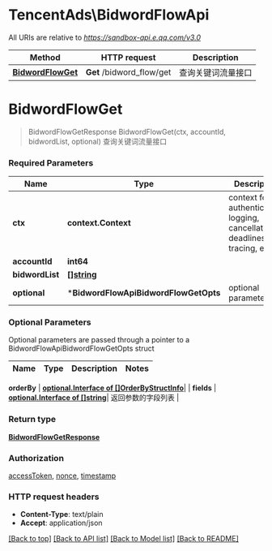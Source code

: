 # TencentAds\BidwordFlowApi

All URIs are relative to *https://sandbox-api.e.qq.com/v3.0*

Method | HTTP request | Description
------------- | ------------- | -------------
[**BidwordFlowGet**](BidwordFlowApi.md#BidwordFlowGet) | **Get** /bidword_flow/get | 查询关键词流量接口


# **BidwordFlowGet**
> BidwordFlowGetResponse BidwordFlowGet(ctx, accountId, bidwordList, optional)
查询关键词流量接口

### Required Parameters

Name | Type | Description  | Notes
------------- | ------------- | ------------- | -------------
 **ctx** | **context.Context** | context for authentication, logging, cancellation, deadlines, tracing, etc.
  **accountId** | **int64**|  | 
  **bidwordList** | [**[]string**](string.md)|  | 
 **optional** | ***BidwordFlowApiBidwordFlowGetOpts** | optional parameters | nil if no parameters

### Optional Parameters
Optional parameters are passed through a pointer to a BidwordFlowApiBidwordFlowGetOpts struct

Name | Type | Description  | Notes
------------- | ------------- | ------------- | -------------


 **orderBy** | [**optional.Interface of []OrderByStructInfo**](OrderByStructInfo.md)|  | 
 **fields** | [**optional.Interface of []string**](string.md)| 返回参数的字段列表 | 

### Return type

[**BidwordFlowGetResponse**](BidwordFlowGetResponse.md)

### Authorization

[accessToken](../README.md#accessToken), [nonce](../README.md#nonce), [timestamp](../README.md#timestamp)

### HTTP request headers

 - **Content-Type**: text/plain
 - **Accept**: application/json

[[Back to top]](#) [[Back to API list]](../README.md#documentation-for-api-endpoints) [[Back to Model list]](../README.md#documentation-for-models) [[Back to README]](../README.md)

